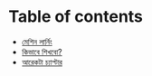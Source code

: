 # Table of contents

* [মেশিন লার্নিং](README.md)
* [কিভাবে শিখবো?](undefined-1.md)
* [আরেকটা চ্যাপ্টার](undefined-2.md)

